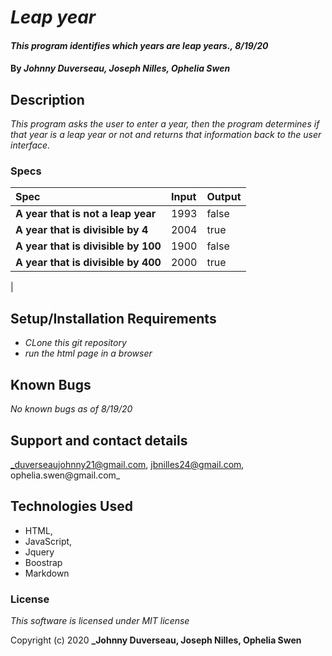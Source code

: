 # _Leap year_

#### _This program identifies which years are leap years., 8/19/20_

#### By _**Johnny Duverseau, Joseph Nilles, Ophelia Swen**_

## Description

_This program asks the user to enter a year, then the program determines if that year is a leap year or not and returns that information back to the user interface._

### Specs
| Spec | Input | Output |
| :-------------     | :------------- | :------------- |
| **A year that is not a leap year** | 1993 |false |
| **A year that is divisible by 4** | 2004 | true |
| **A year that is divisible by 100**| 1900 | false |
| **A year that is divisible by 400**|2000 |true |
|


## Setup/Installation Requirements

* _CLone this git repository_
* _run the html page in a browser_

## Known Bugs

_No known bugs as of 8/19/20_

## Support and contact details

_duverseaujohnny21@gmail.com, jbnilles24@gmail.com, ophelia.swen@gmail.com_

## Technologies Used 
- HTML, 
- JavaScript, 
- Jquery  
- Boostrap
- Markdown

### License

*This software is licensed under MIT license*

Copyright (c) 2020 **_Johnny Duverseau, Joseph Nilles, Ophelia Swen**